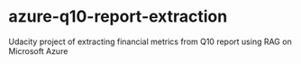 # azure-q10-report-extraction
Udacity project of extracting financial metrics from Q10 report using RAG on Microsoft Azure
